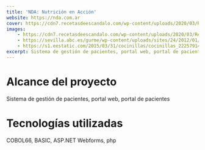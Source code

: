 ```yaml
---
title: 'NDA: Nutrición en Acción'
website: https://nda.com.ar
cover: https://cdn7.recetasdeescandalo.com/wp-content/uploads/2020/03/Recetas-de-cuarentena-para-comer-bien-durante-el-confinamiento.jpg
images:
    - https://cdn7.recetasdeescandalo.com/wp-content/uploads/2020/03/Recetas-de-cuarentena-para-comer-bien-durante-el-confinamiento.jpg
    - https://sevilla.abc.es/gurme/wp-content/uploads/sites/24/2012/01/comida-rapida-casera.jpg
    - https://s1.eestatic.com/2015/03/31/cocinillas/cocinillas_22257914_116018277_1706x960.jpg
excerpt: Sistema de gestión de pacientes, portal web, portal de pacientes
---
```

# Alcance del proyecto
Sistema de gestión de pacientes, portal web, portal de pacientes
# Tecnologías utilizadas
COBOL66, BASIC, ASP.NET Webforms, php